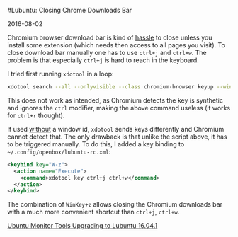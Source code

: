 #Lubuntu: Closing Chrome Downloads Bar

2016-08-02

<!--- tags: linux -->

Chromium browser download bar is kind of [hassle](https://superuser.com/questions/111675/google-chrome-auto-close-download-bar/325787) to close unless you install some extension (which needs then access to all pages you visit). To close download bar manually one has to use `ctrl+j` and `ctrl+w`. The problem is that especially `ctrl+j` is hard to reach in the keyboard.

I tried first running `xdotool` in a loop:

```bash
xdotool search --all --onlyvisible --class chromium-browser keyup --window %@ ctrl+j ctrl+w
```

This does not work as intended, as Chromium detects the key is synthetic and ignores the `ctrl` modifier, making the above command useless (it works for `ctrl+r` thought). 

If used [without](https://unix.stackexchange.com/questions/214909/xdotool-does-not-send-keys) a window id, `xdotool` sends keys differently and Chromium cannot detect that. The only drawback is that unlike the script above, it has to be triggered manually. To do this, I added a key binding to `~/.config/openbox/lubuntu-rc.xml`:

```xml
<keybind key="W-z">
  <action name="Execute">
    <command>xdotool key ctrl+j ctrl+w</command>
  </action>
</keybind>
```

The combination of `WinKey+z` allows closing the Chromium downloads bar with a much more convenient shortcut than `ctrl+j`, `ctrl+w`.

<ins class='nfooter'><a rel='prev' id='fprev' href='#blog/2016/2016-08-30-Ubuntu-Monitor-Tools.md'>Ubuntu Monitor Tools</a> <a rel='next' id='fnext' href='#blog/2016/2016-07-30-Upgrading-to-Lubuntu-16.04.1.md'>Upgrading to Lubuntu 16.04.1</a></ins>
